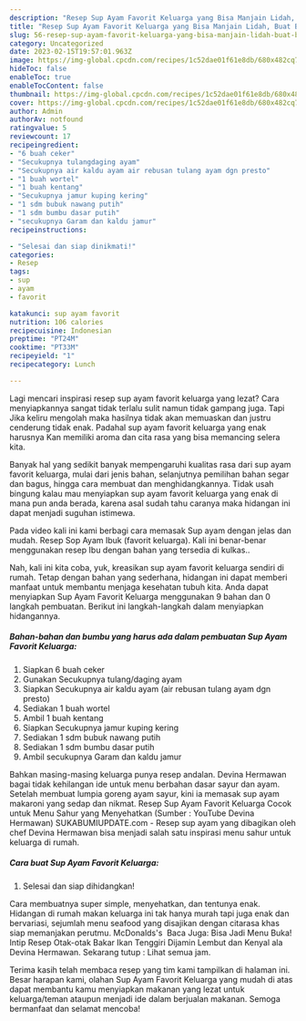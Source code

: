 ```yaml
---
description: "Resep Sup Ayam Favorit Keluarga yang Bisa Manjain Lidah, Buat Buka Puasa}"
title: "Resep Sup Ayam Favorit Keluarga yang Bisa Manjain Lidah, Buat Buka Puasa}"
slug: 56-resep-sup-ayam-favorit-keluarga-yang-bisa-manjain-lidah-buat-buka-puasa
category: Uncategorized
date: 2023-02-15T19:57:01.963Z
image: https://img-global.cpcdn.com/recipes/1c52dae01f61e8db/680x482cq70/sup-ayam-favorit-keluarga-foto-resep-utama.jpg
hideToc: false
enableToc: true
enableTocContent: false
thumbnail: https://img-global.cpcdn.com/recipes/1c52dae01f61e8db/680x482cq70/sup-ayam-favorit-keluarga-foto-resep-utama.jpg
cover: https://img-global.cpcdn.com/recipes/1c52dae01f61e8db/680x482cq70/sup-ayam-favorit-keluarga-foto-resep-utama.jpg
author: Admin
authorAv: notfound
ratingvalue: 5
reviewcount: 17
recipeingredient:
- "6 buah ceker"
- "Secukupnya tulangdaging ayam"
- "Secukupnya air kaldu ayam air rebusan tulang ayam dgn presto"
- "1 buah wortel"
- "1 buah kentang"
- "Secukupnya jamur kuping kering"
- "1 sdm bubuk nawang putih"
- "1 sdm bumbu dasar putih"
- "secukupnya Garam dan kaldu jamur"
recipeinstructions:

- "Selesai dan siap dinikmati!"
categories:
- Resep
tags:
- sup
- ayam
- favorit

katakunci: sup ayam favorit 
nutrition: 106 calories
recipecuisine: Indonesian
preptime: "PT24M"
cooktime: "PT33M"
recipeyield: "1"
recipecategory: Lunch

---
```



Lagi mencari inspirasi resep sup ayam favorit keluarga yang lezat? Cara menyiapkannya sangat tidak terlalu sulit namun tidak gampang juga. Tapi Jika keliru mengolah maka hasilnya tidak akan memuaskan dan justru cenderung tidak enak. Padahal sup ayam favorit keluarga yang enak harusnya Kan memiliki aroma dan cita rasa yang bisa memancing selera kita.


Banyak hal yang sedikit banyak mempengaruhi kualitas rasa dari sup ayam favorit keluarga, mulai dari jenis bahan, selanjutnya pemilihan bahan segar dan bagus, hingga cara membuat dan menghidangkannya. Tidak usah bingung kalau mau menyiapkan sup ayam favorit keluarga yang enak di mana pun anda berada, karena asal sudah tahu caranya maka hidangan ini dapat menjadi suguhan istimewa.

Pada video kali ini kami berbagi cara memasak Sup ayam dengan jelas dan mudah. Resep Sop Ayam Ibuk (favorit keluarga). Kali ini benar-benar menggunakan resep Ibu dengan bahan yang tersedia di kulkas..


Nah, kali ini kita coba, yuk, kreasikan sup ayam favorit keluarga sendiri di rumah. Tetap dengan bahan yang sederhana, hidangan ini dapat memberi manfaat untuk membantu menjaga kesehatan tubuh kita. Anda dapat menyiapkan Sup Ayam Favorit Keluarga menggunakan 9 bahan dan 0 langkah pembuatan. Berikut ini langkah-langkah dalam menyiapkan hidangannya.

<!--inarticleads1-->

##### Bahan-bahan dan bumbu yang harus ada dalam pembuatan Sup Ayam Favorit Keluarga:

1. Siapkan 6 buah ceker
1. Gunakan Secukupnya tulang/daging ayam
1. Siapkan Secukupnya air kaldu ayam (air rebusan tulang ayam dgn presto)
1. Sediakan 1 buah wortel
1. Ambil 1 buah kentang
1. Siapkan Secukupnya jamur kuping kering
1. Sediakan 1 sdm bubuk nawang putih
1. Sediakan 1 sdm bumbu dasar putih
1. Ambil secukupnya Garam dan kaldu jamur


Bahkan masing-masing keluarga punya resep andalan. Devina Hermawan bagai tidak kehilangan ide untuk menu berbahan dasar sayur dan ayam. Setelah membuat lumpia goreng ayam sayur, kini ia memasak sup ayam makaroni yang sedap dan nikmat. Resep Sup Ayam Favorit Keluarga Cocok untuk Menu Sahur yang Menyehatkan (Sumber : YouTube Devina Hermawan) SUKABUMIUPDATE.com - Resep sup ayam yang dibagikan oleh chef Devina Hermawan bisa menjadi salah satu inspirasi menu sahur untuk keluarga di rumah. 

<!--inarticleads2-->

##### Cara buat Sup Ayam Favorit Keluarga:


1. Selesai dan siap dihidangkan!

Cara membuatnya super simple, menyehatkan, dan tentunya enak. Hidangan di rumah makan keluarga ini tak hanya murah tapi juga enak dan bervariasi, sejumlah menu seafood yang disajikan dengan citarasa khas siap memanjakan perutmu. McDonalds&#39;s ️ Baca Juga: Bisa Jadi Menu Buka! Intip Resep Otak-otak Bakar Ikan Tenggiri Dijamin Lembut dan Kenyal ala Devina Hermawan. Sekarang tutup : Lihat semua jam. 

Terima kasih telah membaca resep yang tim kami tampilkan di halaman ini. Besar harapan kami, olahan Sup Ayam Favorit Keluarga yang mudah di atas dapat membantu kamu menyiapkan makanan yang lezat untuk keluarga/teman ataupun menjadi ide dalam berjualan makanan. Semoga bermanfaat dan selamat mencoba!
